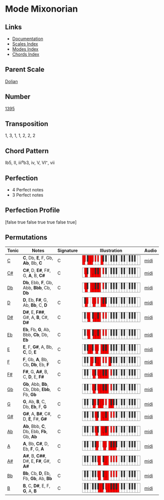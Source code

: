 # Mode Mixonorian

## Links

- [Documentation](README.md)
- [Scales Index](Scales.md)
- [Modes Index](Modes.md)
- [Chords Index](Chords.md)

## Parent Scale

[Dolian](ScaleDolian.md)

## Number

[1395](https://ianring.com/musictheory/scales/1395)

## Transposition

1, 3, 1, 1, 2, 2, 2

## Chord Pattern

Ib5, II, iii⁰b3, iv, V, VI⁺, vii

## Perfection

- 4 Perfect notes
- 3 Perfect notes

## Perfection Profile

[false true false true true false true]

## Permutations

| Tonic | Notes | Signature | Illustration | Audio |
|-------|-------|-----------|--------------|-------|
| [C](ModeCNaturalMixonorian.md) | **C**, Db, **E**, F, Gb, **Ab**, Bb, **C** | C | ![CNaturalMixonorian](ModeCNaturalMixonorian.png) | [midi](https://github.com/edipermadi/music/blob/main/docs/ModeCNaturalMixonorian.mid?raw=true) |
| [C#](ModeCSharpMixonorian.md) | **C#**, D, **E#**, F#, G, **A**, B, **C#** | C | ![CSharpMixonorian](ModeCSharpMixonorian.png) | [midi](https://github.com/edipermadi/music/blob/main/docs/ModeCSharpMixonorian.mid?raw=true) |
| [Db](ModeDFlatMixonorian.md) | **Db**, Ebb, **F**, Gb, Abb, **Bbb**, Cb, **Db** | C | ![DFlatMixonorian](ModeDFlatMixonorian.png) | [midi](https://github.com/edipermadi/music/blob/main/docs/ModeDFlatMixonorian.mid?raw=true) |
| [D](ModeDNaturalMixonorian.md) | **D**, Eb, **F#**, G, Ab, **Bb**, C, **D** | C | ![DNaturalMixonorian](ModeDNaturalMixonorian.png) | [midi](https://github.com/edipermadi/music/blob/main/docs/ModeDNaturalMixonorian.mid?raw=true) |
| [D#](ModeDSharpMixonorian.md) | **D#**, E, **F##**, G#, A, **B**, C#, **D#** | C | ![DSharpMixonorian](ModeDSharpMixonorian.png) | [midi](https://github.com/edipermadi/music/blob/main/docs/ModeDSharpMixonorian.mid?raw=true) |
| [Eb](ModeEFlatMixonorian.md) | **Eb**, Fb, **G**, Ab, Bbb, **Cb**, Db, **Eb** | C | ![EFlatMixonorian](ModeEFlatMixonorian.png) | [midi](https://github.com/edipermadi/music/blob/main/docs/ModeEFlatMixonorian.mid?raw=true) |
| [E](ModeENaturalMixonorian.md) | **E**, F, **G#**, A, Bb, **C**, D, **E** | C | ![ENaturalMixonorian](ModeENaturalMixonorian.png) | [midi](https://github.com/edipermadi/music/blob/main/docs/ModeENaturalMixonorian.mid?raw=true) |
| [F](ModeFNaturalMixonorian.md) | **F**, Gb, **A**, Bb, Cb, **Db**, Eb, **F** | C | ![FNaturalMixonorian](ModeFNaturalMixonorian.png) | [midi](https://github.com/edipermadi/music/blob/main/docs/ModeFNaturalMixonorian.mid?raw=true) |
| [F#](ModeFSharpMixonorian.md) | **F#**, G, **A#**, B, C, **D**, E, **F#** | C | ![FSharpMixonorian](ModeFSharpMixonorian.png) | [midi](https://github.com/edipermadi/music/blob/main/docs/ModeFSharpMixonorian.mid?raw=true) |
| [Gb](ModeGFlatMixonorian.md) | **Gb**, Abb, **Bb**, Cb, Dbb, **Ebb**, Fb, **Gb** | C | ![GFlatMixonorian](ModeGFlatMixonorian.png) | [midi](https://github.com/edipermadi/music/blob/main/docs/ModeGFlatMixonorian.mid?raw=true) |
| [G](ModeGNaturalMixonorian.md) | **G**, Ab, **B**, C, Db, **Eb**, F, **G** | C | ![GNaturalMixonorian](ModeGNaturalMixonorian.png) | [midi](https://github.com/edipermadi/music/blob/main/docs/ModeGNaturalMixonorian.mid?raw=true) |
| [G#](ModeGSharpMixonorian.md) | **G#**, A, **B#**, C#, D, **E**, F#, **G#** | C | ![GSharpMixonorian](ModeGSharpMixonorian.png) | [midi](https://github.com/edipermadi/music/blob/main/docs/ModeGSharpMixonorian.mid?raw=true) |
| [Ab](ModeAFlatMixonorian.md) | **Ab**, Bbb, **C**, Db, Ebb, **Fb**, Gb, **Ab** | C | ![AFlatMixonorian](ModeAFlatMixonorian.png) | [midi](https://github.com/edipermadi/music/blob/main/docs/ModeAFlatMixonorian.mid?raw=true) |
| [A](ModeANaturalMixonorian.md) | **A**, Bb, **C#**, D, Eb, **F**, G, **A** | C | ![ANaturalMixonorian](ModeANaturalMixonorian.png) | [midi](https://github.com/edipermadi/music/blob/main/docs/ModeANaturalMixonorian.mid?raw=true) |
| [A#](ModeASharpMixonorian.md) | **A#**, B, **C##**, D#, E, **F#**, G#, **A#** | C | ![ASharpMixonorian](ModeASharpMixonorian.png) | [midi](https://github.com/edipermadi/music/blob/main/docs/ModeASharpMixonorian.mid?raw=true) |
| [Bb](ModeBFlatMixonorian.md) | **Bb**, Cb, **D**, Eb, Fb, **Gb**, Ab, **Bb** | C | ![BFlatMixonorian](ModeBFlatMixonorian.png) | [midi](https://github.com/edipermadi/music/blob/main/docs/ModeBFlatMixonorian.mid?raw=true) |
| [B](ModeBNaturalMixonorian.md) | **B**, C, **D#**, E, F, **G**, A, **B** | C | ![BNaturalMixonorian](ModeBNaturalMixonorian.png) | [midi](https://github.com/edipermadi/music/blob/main/docs/ModeBNaturalMixonorian.mid?raw=true) |
